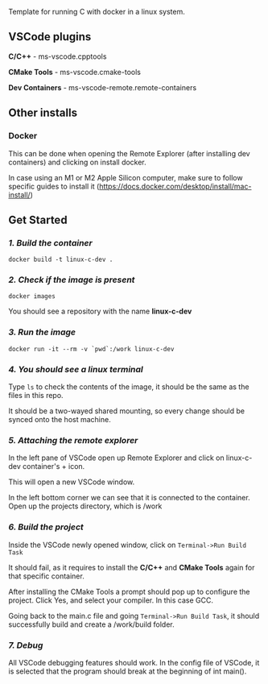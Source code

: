 Template for running C with docker in a linux system. 
## VSCode plugins
**C/C++** - ms-vscode.cpptools

**CMake Tools** - ms-vscode.cmake-tools

**Dev Containers** - ms-vscode-remote.remote-containers

## Other installs
### Docker
This can be done when opening the Remote Explorer (after installing dev containers) and clicking on install docker. 

In case using an M1 or M2 Apple Silicon computer, make sure to follow specific guides to install it (https://docs.docker.com/desktop/install/mac-install/)

## Get Started

### <em>1. Build the container</em>

```docker build -t linux-c-dev .```

### <em>2. Check if the image is present</em>

```docker images```

You should see a repository with the name **linux-c-dev**

### <em>3. Run the image</em>

```docker run -it --rm -v `pwd`:/work linux-c-dev```

### <em>4. You should see a linux terminal</em>

Type ```ls``` to check the contents of the image, it should be the same as the files in this repo. 

It should be a two-wayed shared mounting, so every change should be synced onto the host machine. 

### <em>5. Attaching the remote explorer</em>

In the left pane of VSCode open up Remote Explorer and click on linux-c-dev container's + icon. 

This will open a new VSCode window. 

In the left bottom corner we can see that it is connected to the container.
Open up the projects directory, which is /work

### <em>6. Build the project</em>

Inside the VSCode newly opened window, click on ```Terminal->Run Build Task```

It should fail, as it requires to install the **C/C++** and **CMake Tools** again for that specific container. 

After installing the CMake Tools a prompt should pop up to configure the project. Click Yes, and select your compiler. In this case GCC.

Going back to the main.c file and going ```Terminal->Run Build Task```, it should successfully build and create a /work/build folder.

### <em>7. Debug</em>

All VSCode debugging features should work. In the config file of VSCode, it is selected that the program should break at the beginning of int main(). 




